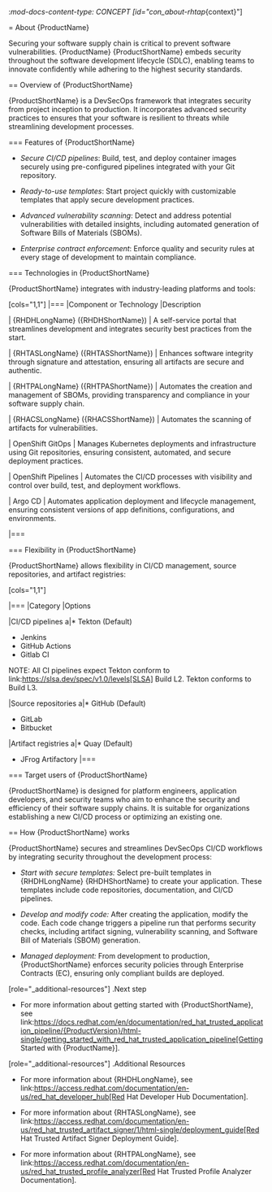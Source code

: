 :_mod-docs-content-type: CONCEPT
[id="con_about-rhtap_{context}"]

= About {ProductName}

Securing your software supply chain is critical to prevent software vulnerabilities. {ProductName} {ProductShortName} embeds security throughout the software development lifecycle (SDLC), enabling teams to innovate confidently while adhering to the highest security standards.

== Overview of {ProductShortName}

{ProductShortName} is a DevSecOps framework that integrates security from project inception to production. It incorporates advanced security practices to ensures that your software is resilient to threats while streamlining development processes.

=== Features of {ProductShortName}

* *Secure CI/CD pipelines*: Build, test, and deploy container images securely using pre-configured pipelines integrated with your Git repository.

* *Ready-to-use templates*: Start project quickly with customizable templates that apply secure development practices.

* *Advanced vulnerability scanning*: Detect and address potential vulnerabilities with detailed insights, including automated generation of Software Bills of Materials (SBOMs).

* *Enterprise contract enforcement*: Enforce quality and security rules at every stage of development to maintain compliance.

=== Technologies in {ProductShortName}

{ProductShortName} integrates with industry-leading platforms and tools:

[cols="1,1"]
|===
|Component or Technology |Description

| {RHDHLongName} ({RHDHShortName}) | A self-service portal that streamlines development and integrates security best practices from the start.

| {RHTASLongName} ({RHTASShortName}) | Enhances software integrity through signature and attestation, ensuring all artifacts are secure and authentic.

| {RHTPALongName} ({RHTPAShortName}) | Automates the creation and management of SBOMs, providing transparency and compliance in your software supply chain.

| {RHACSLongName} ({RHACSShortName}) | Automates the scanning of artifacts for vulnerabilities.

| OpenShift GitOps | Manages Kubernetes deployments and infrastructure using Git repositories, ensuring consistent, automated, and secure deployment practices.

| OpenShift Pipelines | Automates the CI/CD processes with visibility and control over build, test, and deployment workflows.

| Argo CD | Automates application deployment and lifecycle management, ensuring consistent versions of app definitions, configurations, and environments.

|===

=== Flexibility in {ProductShortName}

{ProductShortName} allows flexibility in CI/CD management, source repositories, and artifact registries:

[cols="1,1"]

|===
|Category |Options

|CI/CD pipelines
a|* Tekton (Default)
* Jenkins
* GitHub Actions
* Gitlab CI

NOTE: All CI pipelines expect Tekton conform to link:https://slsa.dev/spec/v1.0/levels[SLSA] Build L2. Tekton conforms to Build L3.

|Source repositories
a|* GitHub (Default)
* GitLab
* Bitbucket

|Artifact registries
a|* Quay (Default)
* JFrog Artifactory
|===

=== Target users of {ProductShortName}

{ProductShortName} is designed for platform engineers, application developers, and security teams who aim to enhance the security and efficiency of their software supply chains. It is suitable for organizations establishing a new CI/CD process or optimizing an existing one.

== How {ProductShortName} works

{ProductShortName} secures and streamlines DevSecOps CI/CD workflows by integrating security throughout the development process:

* *Start with secure templates:* Select pre-built templates in {RHDHLongName} {RHDHShortName} to create your application. These templates include code repositories, documentation, and CI/CD pipelines.

* *Develop and modify code:* After creating the application, modify the code. Each code change triggers a pipeline run that performs security checks, including artifact signing, vulnerability scanning, and Software Bill of Materials (SBOM) generation.

* *Managed deployment:* From development to production, {ProductShortName} enforces security policies through Enterprise Contracts (EC), ensuring only compliant builds are deployed.

[role="_additional-resources"]
.Next step

* For more information about getting started with {ProductShortName}, see link:https://docs.redhat.com/en/documentation/red_hat_trusted_application_pipeline/{ProductVersion}/html-single/getting_started_with_red_hat_trusted_application_pipeline[Getting Started with {ProductName}].

[role="_additional-resources"]
.Additional Resources

* For more information about {RHDHLongName}, see link:https://access.redhat.com/documentation/en-us/red_hat_developer_hub[Red Hat Developer Hub Documentation].

* For more information about {RHTASLongName}, see link:https://access.redhat.com/documentation/en-us/red_hat_trusted_artifact_signer/1/html-single/deployment_guide[Red Hat Trusted Artifact Signer Deployment Guide].

* For more information about {RHTPALongName}, see link:https://access.redhat.com/documentation/en-us/red_hat_trusted_profile_analyzer[Red Hat Trusted Profile Analyzer Documentation].
